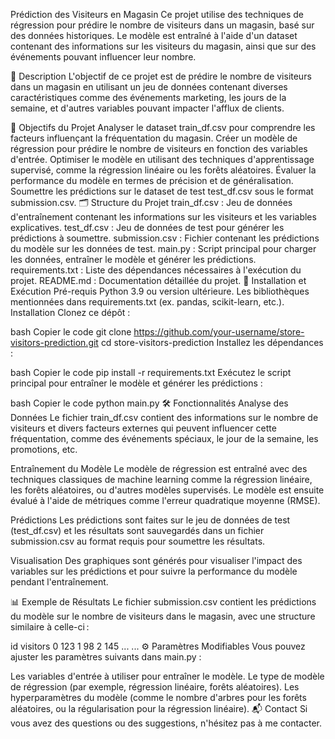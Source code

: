 Prédiction des Visiteurs en Magasin
Ce projet utilise des techniques de régression pour prédire le nombre de visiteurs dans un magasin, basé sur des données historiques. Le modèle est entraîné à l'aide d'un dataset contenant des informations sur les visiteurs du magasin, ainsi que sur des événements pouvant influencer leur nombre.

📖 Description
L'objectif de ce projet est de prédire le nombre de visiteurs dans un magasin en utilisant un jeu de données contenant diverses caractéristiques comme des événements marketing, les jours de la semaine, et d'autres variables pouvant impacter l'afflux de clients.

🎯 Objectifs du Projet
Analyser le dataset train_df.csv pour comprendre les facteurs influençant la fréquentation du magasin.
Créer un modèle de régression pour prédire le nombre de visiteurs en fonction des variables d'entrée.
Optimiser le modèle en utilisant des techniques d'apprentissage supervisé, comme la régression linéaire ou les forêts aléatoires.
Évaluer la performance du modèle en termes de précision et de généralisation.
Soumettre les prédictions sur le dataset de test test_df.csv sous le format submission.csv.
🗂️ Structure du Projet
train_df.csv : Jeu de données d'entraînement contenant les informations sur les visiteurs et les variables explicatives.
test_df.csv : Jeu de données de test pour générer les prédictions à soumettre.
submission.csv : Fichier contenant les prédictions du modèle sur les données de test.
main.py : Script principal pour charger les données, entraîner le modèle et générer les prédictions.
requirements.txt : Liste des dépendances nécessaires à l'exécution du projet.
README.md : Documentation détaillée du projet.
🚀 Installation et Exécution
Pré-requis
Python 3.9 ou version ultérieure.
Les bibliothèques mentionnées dans requirements.txt (ex. pandas, scikit-learn, etc.).
Installation
Clonez ce dépôt :

bash
Copier le code
git clone https://github.com/your-username/store-visitors-prediction.git
cd store-visitors-prediction
Installez les dépendances :

bash
Copier le code
pip install -r requirements.txt
Exécutez le script principal pour entraîner le modèle et générer les prédictions :

bash
Copier le code
python main.py
🛠️ Fonctionnalités
Analyse des Données
Le fichier train_df.csv contient des informations sur le nombre de visiteurs et divers facteurs externes qui peuvent influencer cette fréquentation, comme des événements spéciaux, le jour de la semaine, les promotions, etc.

Entraînement du Modèle
Le modèle de régression est entraîné avec des techniques classiques de machine learning comme la régression linéaire, les forêts aléatoires, ou d'autres modèles supervisés. Le modèle est ensuite évalué à l'aide de métriques comme l'erreur quadratique moyenne (RMSE).

Prédictions
Les prédictions sont faites sur le jeu de données de test (test_df.csv) et les résultats sont sauvegardés dans un fichier submission.csv au format requis pour soumettre les résultats.

Visualisation
Des graphiques sont générés pour visualiser l'impact des variables sur les prédictions et pour suivre la performance du modèle pendant l'entraînement.

📊 Exemple de Résultats
Le fichier submission.csv contient les prédictions du modèle sur le nombre de visiteurs dans le magasin, avec une structure similaire à celle-ci :

id	visitors
0	123
1	98
2	145
...	...
⚙️ Paramètres Modifiables
Vous pouvez ajuster les paramètres suivants dans main.py :

Les variables d'entrée à utiliser pour entraîner le modèle.
Le type de modèle de régression (par exemple, régression linéaire, forêts aléatoires).
Les hyperparamètres du modèle (comme le nombre d'arbres pour les forêts aléatoires, ou la régularisation pour la régression linéaire).
📬 Contact
Si vous avez des questions ou des suggestions, n'hésitez pas à me contacter.
